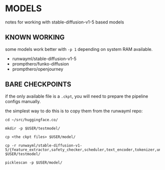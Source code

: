 # MODELS

notes for working with stable-diffusion-v1-5 based models

## KNOWN WORKING

some models work better with `-p 1` depending on system RAM available.

 - runwayml/stable-diffusion-v1-5
 - prompthero/funko-diffusion
 - prompthero/openjourney

## BARE CHECKPOINTS

if the only available file is a `.ckpt`, you will need to prepare the pipeline configs manually.

the simplest way to do this is to copy them from the runwayml repo:

```shell
cd ~/src/huggingface.co/

mkdir -p $USER/testmodel/

cp <the ckpt files> $USER/model/

cp -r runwayml/stable-diffusion-v1-5/{feature_extractor,safety_checker,scheduler,text_encoder,tokenizer,unet,vae,model_index.json} $USER/testmodel/

picklescan -p $USER/model/
```
